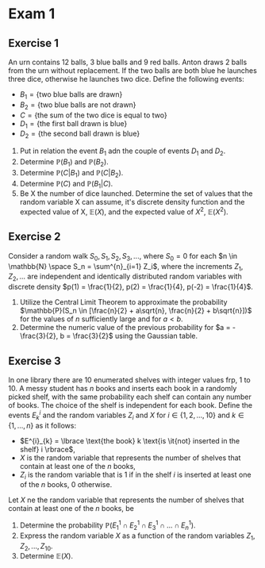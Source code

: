 # Exam 1

## Exercise 1

An urn contains 12 balls, 3 blue balls and 9 red balls. Anton draws 2 balls from the urn without replacement. If the two balls are both blue he launches three dice, otherwise he launches two dice.
Define the following events:

- $B_1 = \lbrace \text{two blue balls are drawn} \rbrace$
- $B_2 = \lbrace \text{two blue balls are not drawn} \rbrace$
- $C = \lbrace \text{the sum of the two dice is equal to two} \rbrace$
- $D_1 = \lbrace \text{the first ball drawn is blue} \rbrace$
- $D_2 = \lbrace \text{the second ball drawn is blue} \rbrace$

1. Put in relation the event $B_1$ adn the couple of events $D_1$ and $D_2$.
2. Determine $\mathbb{P}(B_1)$ and $\mathbb{P}(B_2)$.
3. Determine $\mathbb{P}(C|B_1)$ and $\mathbb{P}(C|B_2)$.
4. Determine $\mathbb{P}(C)$ and $\mathbb{P}(B_1|C)$.
5. Be X the number of dice launched. Determine the set of values that the random variable X can assume, it's discrete density function and the expected value of X, $\mathbb{E}(X)$, and the expected value of $X^2$, $\mathbb{E}(X^2)$.

## Exercise 2

Consider a random walk $S_0, S_1, S_2, S_3, ...$, where $S_0 = 0$ for each $n \in \mathbb{N} \space S_n = \sum^{n}_{i=1} Z_i$, where the increments $Z_1, Z_2, ...$ are independent and identically distributed random variables with discrete density $p(1) = \frac{1}{2}, p(2) = \frac{1}{4}, p(-2) = \frac{1}{4}$.

1. Utilize the Central Limit Theorem to approximate the probability $\mathbb{P}(S_n \in [\frac{n}{2} + a\sqrt{n}, \frac{n}{2} + b\sqrt{n}])$ for the values of $n$ sufficiently large and for $a < b$.
2. Determine the numeric value of the previous probability for $a = -\frac{3}{2}, b = \frac{3}{2}$ using the Gaussian table.

## Exercise 3

In one library there are 10 enumerated shelves with integer values frp, 1 to 10. A messy student has $n$ books and inserts each book in a randomly picked shelf, with the same probability each shelf can contain any number of books. The choice of the shelf is independent for each book. Define the events $E^{i}_{k}$ and the random variables $Z_i$ and $X$ for $i \in \lbrace 1, 2, ..., 10 \rbrace$ and $k \in \lbrace 1, ..., n \rbrace$ as it follows:

- $E^{i}_{k} = \lbrace \text{the book} k \text{is \it{not} inserted in the shelf} i \rbrace$,
- $X$ is the random variable that represents the number of shelves that contain at least one of the $n$ books,
- $Z_i$ is the random variable that is 1 if in the shelf $i$ is inserted at least one of the $n$ books, 0 otherwise.

Let $X$ ne the random variable that represents the number of shelves that contain at least one of the $n$ books, be

1. Determine the probability $\mathbb{P}(E^{1}_{1} \cap E^{1}_{2} \cap E^{1}_{3} \cap ... \cap E^{1}_{n})$.
2. Express the random variable $X$ as a function of the random variables $Z_1, Z_2, ..., Z_{10}$.
3. Determine $\mathbb{E}(X)$.
